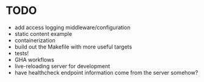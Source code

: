 # TODO

* add access logging middleware/configuration
* static content example
* containerization
* build out the Makefile with more useful targets
* tests!
* GHA workflows
* live-reloading server for development
* have healthcheck endpoint information come from the server somehow?
